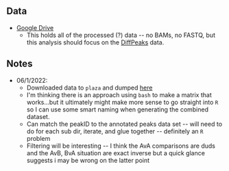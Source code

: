 ## Data

 - [Google Drive](https://drive.google.com/drive/u/0/folders/0AHbuz0M9_RpNUk9PVA)  
 	- This holds all of the processed (?) data -- no BAMs, no FASTQ, but this analysis should focus on the [DiffPeaks](https://drive.google.com/drive/folders/1-EQuJ2Fxb358VAY2kXj4Bev60ix52zae?usp=sharing) data.  

## Notes  

 - 06/1/2022:  
 	- Downloaded data to `plaza` and dumped [here](data/)  
	- I'm thinking there is an approach using `bash` to make a matrix that works...but it ultimately might make more sense to go straight into `R` so I can use some smart naming when generating the combined dataset.  
	- Can match the peakID to the annotated peaks data set -- will need to do for each sub dir, iterate, and glue together -- definitely an `R` problem  
	- Filtering will be interesting -- I think the AvA comparisons are duds and the AvB, BvA situation are exact inverse but a quick glance suggests i may be wrong on the latter point
